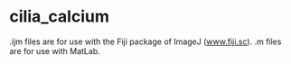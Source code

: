 # cilia_calcium

.ijm files are for use with the Fiji package of ImageJ (www.fiji.sc). 
.m files are for use with MatLab.
